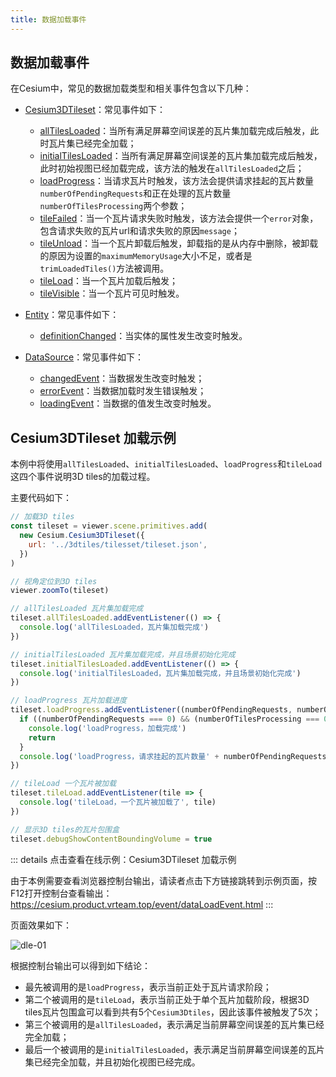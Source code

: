 ```yaml
---
title: 数据加载事件
---
```


## 数据加载事件

在Cesium中，常见的数据加载类型和相关事件包含以下几种：

- [Cesium3DTileset](https://cesium.com/learn/cesiumjs/ref-doc/Cesium3DTileset.html?classFilter=Cesium3DTileset#Cesium3DTileset)：常见事件如下：
  
  - [allTilesLoaded](https://cesium.com/learn/cesiumjs/ref-doc/Cesium3DTileset.html?classFilter=Cesium3DTileset#allTilesLoaded)：当所有满足屏幕空间误差的瓦片集加载完成后触发，此时瓦片集已经完全加载；
  - [initialTilesLoaded](https://cesium.com/learn/cesiumjs/ref-doc/Cesium3DTileset.html?classFilter=Cesium3DTileset#initialTilesLoaded)：当所有满足屏幕空间误差的瓦片集加载完成后触发，此时初始视图已经加载完成，该方法的触发在`allTilesLoaded`之后；
  - [loadProgress](https://cesium.com/learn/cesiumjs/ref-doc/Cesium3DTileset.html?classFilter=Cesium3DTileset#loadProgress)：当请求瓦片时触发，该方法会提供请求挂起的瓦片数量`numberOfPendingRequests`和正在处理的瓦片数量`numberOfTilesProcessing`两个参数；
  - [tileFailed](https://cesium.com/learn/cesiumjs/ref-doc/Cesium3DTileset.html?classFilter=Cesium3DTileset#tileFailed)：当一个瓦片请求失败时触发，该方法会提供一个`error`对象，包含请求失败的瓦片url和请求失败的原因`message`；
  - [tileUnload](https://cesium.com/learn/cesiumjs/ref-doc/Cesium3DTileset.html?classFilter=Cesium3DTileset#tileUnload)：当一个瓦片卸载后触发，卸载指的是从内存中删除，被卸载的原因为设置的`maximumMemoryUsage`大小不足，或者是`trimLoadedTiles()`方法被调用。
  - [tileLoad](https://cesium.com/learn/cesiumjs/ref-doc/Cesium3DTileset.html?classFilter=Cesium3DTileset#tileLoad)：当一个瓦片加载后触发；
  - [tileVisible](https://cesium.com/learn/cesiumjs/ref-doc/Cesium3DTileset.html?classFilter=Cesium3DTileset#tileVisible)：当一个瓦片可见时触发。

- [Entity](https://cesium.com/learn/cesiumjs/ref-doc/Entity.html?classFilter=entity#Entity)：常见事件如下：
  
  - [definitionChanged](https://cesium.com/learn/cesiumjs/ref-doc/Entity.html?classFilter=entit#definitionChanged)：当实体的属性发生改变时触发。

- [DataSource](https://cesium.com/learn/cesiumjs/ref-doc/DataSource.html?classFilter=data#DataSource)：常见事件如下：
  
  - [changedEvent](https://cesium.com/learn/cesiumjs/ref-doc/DataSource.html?classFilter=data#changedEvent)：当数据发生改变时触发；
  - [errorEvent](https://cesium.com/learn/cesiumjs/ref-doc/DataSource.html?classFilter=data#errorEvent)：当数据加载时发生错误触发；
  - [loadingEvent](https://cesium.com/learn/cesiumjs/ref-doc/DataSource.html?classFilter=data#loadingEvent)：当数据的值发生改变时触发。

## Cesium3DTileset 加载示例

本例中将使用`allTilesLoaded`、`initialTilesLoaded`、`loadProgress`和`tileLoad`这四个事件说明3D tiles的加载过程。

主要代码如下：

```javascript
// 加载3D tiles
const tileset = viewer.scene.primitives.add(
  new Cesium.Cesium3DTileset({
    url: '../3dtiles/tilesset/tileset.json',
  })
)

// 视角定位到3D tiles
viewer.zoomTo(tileset)

// allTilesLoaded 瓦片集加载完成
tileset.allTilesLoaded.addEventListener(() => {
  console.log('allTilesLoaded，瓦片集加载完成')
})

// initialTilesLoaded 瓦片集加载完成，并且场景初始化完成
tileset.initialTilesLoaded.addEventListener(() => {
  console.log('initialTilesLoaded，瓦片集加载完成，并且场景初始化完成')
})

// loadProgress 瓦片加载进度
tileset.loadProgress.addEventListener((numberOfPendingRequests, numberOfTilesProcessing) => {
  if ((numberOfPendingRequests === 0) && (numberOfTilesProcessing === 0)) {
    console.log('loadProgress，加载完成')
    return
  }
  console.log('loadProgress，请求挂起的瓦片数量' + numberOfPendingRequests + ', 正在处理的瓦片数量: ' + numberOfTilesProcessing);
})

// tileLoad 一个瓦片被加载
tileset.tileLoad.addEventListener(tile => {
  console.log('tileLoad，一个瓦片被加载了', tile)
})

// 显示3D tiles的瓦片包围盒
tileset.debugShowContentBoundingVolume = true
```

::: details 点击查看在线示例：Cesium3DTileset 加载示例

由于本例需要查看浏览器控制台输出，请读者点击下方链接跳转到示例页面，按F12打开控制台查看输出：
<a>https://cesium.product.vrteam.top/event/dataLoadEvent.html</a>
:::

页面效果如下：

![dle-01](/assets/img/advance/dle-01.png)

根据控制台输出可以得到如下结论：

- 最先被调用的是`loadProgress`，表示当前正处于瓦片请求阶段；
- 第二个被调用的是`tileLoad`，表示当前正处于单个瓦片加载阶段，根据3D tiles瓦片包围盒可以看到共有5个`Cesium3Dtiles`，因此该事件被触发了5次；
- 第三个被调用的是`allTilesLoaded`，表示满足当前屏幕空间误差的瓦片集已经完全加载；
- 最后一个被调用的是`initialTilesLoaded`，表示满足当前屏幕空间误差的瓦片集已经完全加载，并且初始化视图已经完成。